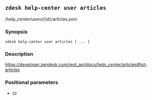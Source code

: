 ## `zdesk help-center user articles`

/help_center/users/{id}/articles.json

### Synopsis

    zdesk help-center user articles [ ... ]

### Description

https://developer.zendesk.com/rest_api/docs/help_center/articles#list-articles

### Positional parameters

* `ID`


